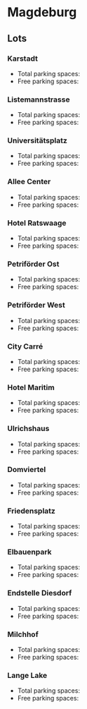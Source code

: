 # Magdeburg

## Lots

### Karstadt

* Total parking spaces: <Value topic="parken-dd/parken-dd/Magdeburg/magdeburgkarstadt/total"/>
* Free parking spaces: <Value topic="parken-dd/parken-dd/Magdeburg/magdeburgkarstadt/free"/>

### Listemannstrasse

* Total parking spaces: <Value topic="parken-dd/parken-dd/Magdeburg/magdeburglistemannstrasse/total"/>
* Free parking spaces: <Value topic="parken-dd/parken-dd/Magdeburg/magdeburglistemannstrasse/free"/>

### Universitätsplatz

* Total parking spaces: <Value topic="parken-dd/parken-dd/Magdeburg/magdeburguniversitaetsplatz/total"/>
* Free parking spaces: <Value topic="parken-dd/parken-dd/Magdeburg/magdeburguniversitaetsplatz/free"/>

### Allee Center

* Total parking spaces: <Value topic="parken-dd/parken-dd/Magdeburg/magdeburgalleecenter/total"/>
* Free parking spaces: <Value topic="parken-dd/parken-dd/Magdeburg/magdeburgalleecenter/free"/>

### Hotel Ratswaage

* Total parking spaces: <Value topic="parken-dd/parken-dd/Magdeburg/magdeburghotelratswaage/total"/>
* Free parking spaces: <Value topic="parken-dd/parken-dd/Magdeburg/magdeburghotelratswaage/free"/>

### Petriförder Ost

* Total parking spaces: <Value topic="parken-dd/parken-dd/Magdeburg/magdeburgpetrifoerderost/total"/>
* Free parking spaces: <Value topic="parken-dd/parken-dd/Magdeburg/magdeburgpetrifoerderost/free"/>

### Petriförder West

* Total parking spaces: <Value topic="parken-dd/parken-dd/Magdeburg/magdeburgpetrifoerderwest/total"/>
* Free parking spaces: <Value topic="parken-dd/parken-dd/Magdeburg/magdeburgpetrifoerderwest/free"/>

### City Carré

* Total parking spaces: <Value topic="parken-dd/parken-dd/Magdeburg/magdeburgcitycarré/total"/>
* Free parking spaces: <Value topic="parken-dd/parken-dd/Magdeburg/magdeburgcitycarré/free"/>

### Hotel Maritim

* Total parking spaces: <Value topic="parken-dd/parken-dd/Magdeburg/magdeburghotelmaritim/total"/>
* Free parking spaces: <Value topic="parken-dd/parken-dd/Magdeburg/magdeburghotelmaritim/free"/>

### Ulrichshaus

* Total parking spaces: <Value topic="parken-dd/parken-dd/Magdeburg/magdeburgulrichshaus/total"/>
* Free parking spaces: <Value topic="parken-dd/parken-dd/Magdeburg/magdeburgulrichshaus/free"/>

### Domviertel

* Total parking spaces: <Value topic="parken-dd/parken-dd/Magdeburg/magdeburgdomviertel/total"/>
* Free parking spaces: <Value topic="parken-dd/parken-dd/Magdeburg/magdeburgdomviertel/free"/>

### Friedensplatz

* Total parking spaces: <Value topic="parken-dd/parken-dd/Magdeburg/magdeburgfriedensplatz/total"/>
* Free parking spaces: <Value topic="parken-dd/parken-dd/Magdeburg/magdeburgfriedensplatz/free"/>

### Elbauenpark

* Total parking spaces: <Value topic="parken-dd/parken-dd/Magdeburg/magdeburgelbauenpark/total"/>
* Free parking spaces: <Value topic="parken-dd/parken-dd/Magdeburg/magdeburgelbauenpark/free"/>

### Endstelle Diesdorf

* Total parking spaces: <Value topic="parken-dd/parken-dd/Magdeburg/magdeburgendstellediesdorf/total"/>
* Free parking spaces: <Value topic="parken-dd/parken-dd/Magdeburg/magdeburgendstellediesdorf/free"/>

### Milchhof

* Total parking spaces: <Value topic="parken-dd/parken-dd/Magdeburg/magdeburgmilchhof/total"/>
* Free parking spaces: <Value topic="parken-dd/parken-dd/Magdeburg/magdeburgmilchhof/free"/>

### Lange Lake

* Total parking spaces: <Value topic="parken-dd/parken-dd/Magdeburg/magdeburglangelake/total"/>
* Free parking spaces: <Value topic="parken-dd/parken-dd/Magdeburg/magdeburglangelake/free"/>

